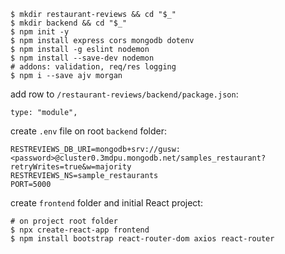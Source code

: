 ```
$ mkdir restaurant-reviews && cd "$_"
$ mkdir backend && cd "$_"
$ npm init -y
$ npm install express cors mongodb dotenv
$ npm install -g eslint nodemon
$ npm install --save-dev nodemon
# addons: validation, req/res logging
$ npm i --save ajv morgan
```

add row to `/restaurant-reviews/backend/package.json`:

```
type: "module",
```

create `.env` file on root `backend` folder:

```
RESTREVIEWS_DB_URI=mongodb+srv://gusw:<password>@cluster0.3mdpu.mongodb.net/samples_restaurant?retryWrites=true&w=majority
RESTREVIEWS_NS=sample_restaurants
PORT=5000
```

create `frontend` folder and initial React project:

```
# on project root folder
$ npx create-react-app frontend
$ npm install bootstrap react-router-dom axios react-router
```
